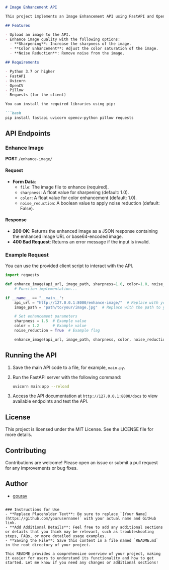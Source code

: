 
```markdown
# Image Enhancement API

This project implements an Image Enhancement API using FastAPI and OpenCV. The API provides various image enhancement functionalities, including sharpening, color enhancement, and noise reduction.

## Features

- Upload an image to the API.
- Enhance image quality with the following options:
  - **Sharpening**: Increase the sharpness of the image.
  - **Color Enhancement**: Adjust the color saturation of the image.
  - **Noise Reduction**: Remove noise from the image.

## Requirements

- Python 3.7 or higher
- FastAPI
- Uvicorn
- OpenCV
- Pillow
- Requests (for the client)

You can install the required libraries using pip:

```bash
pip install fastapi uvicorn opencv-python pillow requests
```

## API Endpoints

### Enhance Image

**POST** `/enhance-image/`

#### Request

- **Form Data**:
  - `file`: The image file to enhance (required).
  - `sharpness`: A float value for sharpening (default: 1.0).
  - `color`: A float value for color enhancement (default: 1.0).
  - `noise_reduction`: A boolean value to apply noise reduction (default: False).

#### Response

- **200 OK**: Returns the enhanced image as a JSON response containing the enhanced image URL or base64-encoded image.
- **400 Bad Request**: Returns an error message if the input is invalid.

### Example Request

You can use the provided client script to interact with the API.

```python
import requests

def enhance_image(api_url, image_path, sharpness=1.0, color=1.0, noise_reduction=False):
    # Function implementation...

if __name__ == "__main__":
    api_url = "http://127.0.0.1:8000/enhance-image/"  # Replace with your API URL
    image_path = "path/to/your/image.jpg"  # Replace with the path to your image file

    # Set enhancement parameters
    sharpness = 1.5  # Example value
    color = 1.2      # Example value
    noise_reduction = True  # Example flag

    enhance_image(api_url, image_path, sharpness, color, noise_reduction)
```

## Running the API

1. Save the main API code to a file, for example, `main.py`.
2. Run the FastAPI server with the following command:

   ```bash
   uvicorn main:app --reload
   ```

3. Access the API documentation at `http://127.0.0.1:8000/docs` to view available endpoints and test the API.

## License

This project is licensed under the MIT License. See the LICENSE file for more details.

## Contributing

Contributions are welcome! Please open an issue or submit a pull request for any improvements or bug fixes.

## Author

- [gourav](https://github.com/gouravgujariya)
```

### Instructions for Use
- **Replace Placeholder Text**: Be sure to replace `[Your Name](https://github.com/yourusername)` with your actual name and GitHub link.
- **Add Additional Details**: Feel free to add any additional sections or details that you think may be relevant, such as troubleshooting steps, FAQs, or more detailed usage examples.
- **Saving the File**: Save this content in a file named `README.md` in the root directory of your project.

This README provides a comprehensive overview of your project, making it easier for users to understand its functionality and how to get started. Let me know if you need any changes or additional sections!
